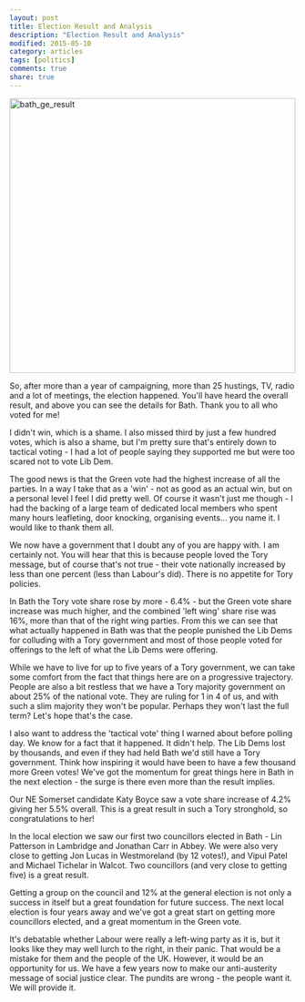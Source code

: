 ```yaml
---
layout: post
title: Election Result and Analysis
description: "Election Result and Analysis"
modified: 2015-05-10
category: articles
tags: [politics]
comments: true
share: true
---
```


<a href="https://www.flickr.com/photos/dominic_tristram/17499856981" title="bath_ge_result by Dominic Tristram, on Flickr"><img src="https://c2.staticflickr.com/6/5344/17499856981_35bf212772_z.jpg" width="502" height="483" alt="bath_ge_result"></a>

So, after more than a year of campaigning, more than 25 hustings, TV, radio and a lot
of meetings, the election happened. You'll have heard the overall result, and above
you can see the details for Bath. Thank you to all who voted for me!

I didn't win, which is a shame. I also missed third by just a few hundred votes, which
is also a shame, but I'm pretty sure that's entirely down to tactical voting - I had a
lot of people saying they supported me but were too scared not to vote Lib Dem.

The good news is that the Green vote had the highest increase of all the parties. In a
way I take that as a 'win' - not as good as an actual win, but on a personal level I
feel I did pretty well. Of course it wasn't just me though - I had the backing of a
large team of dedicated local members who spent many hours leafleting, door knocking,
organising events... you name it. I would like to thank them all.

We now have a government that I doubt any of you are happy with. I am certainly not.
You will hear that this is because people loved the Tory message, but of course that's
not true - their vote nationally increased by less than one percent (less than Labour's
did). There is no appetite for Tory policies.

In Bath the Tory vote share rose by more - 6.4% - but the Green vote share increase was
much higher, and the combined 'left wing' share rise was 16%, more than that of the right
wing parties. From this we can see that what actually happened in Bath was that the
people punished the Lib Dems for colluding with a Tory government and most of those
people voted for offerings to the left of what the Lib Dems were offering.

While we have to live for up to five years of a Tory government, we can take some comfort
from the fact that things here are on a progressive trajectory. People are also a bit
restless that we have a Tory majority government on about 25% of the national vote. They
are ruling for 1 in 4 of us, and with such a slim majority they won't be popular. Perhaps
they won't last the full term? Let's hope that's the case.

I also want to address the 'tactical vote' thing I warned about before polling day. We
know for a fact that it happened. It didn't help. The Lib Dems lost by thousands, and
even if they had held Bath we'd still have a Tory government. Think how inspiring it would
have been to have a few thousand more Green votes! We've got the momentum for great things
here in Bath in the next election - the surge is there even more than the result implies.

Our NE Somerset candidate Katy Boyce saw a vote share increase of 4.2% giving her 5.5%
overall. This is a great result in such a Tory stronghold, so congratulations to her!

In the local election we saw our first two councillors elected in Bath - Lin Patterson
in Lambridge and Jonathan Carr in Abbey. We were also very close to getting Jon Lucas
in Westmoreland (by 12 votes!), and Vipul Patel and Michael Tichelar in Walcot. Two councillors (and very close to getting five) is a great result.

Getting a group on the council and 12% at the general election is not only a success in itself but a great foundation for future success. The next local election is four years away and we've got a great start on getting more councillors elected, and a great momentum in the Green vote.

It's debatable whether Labour were really a left-wing party as it is, but it looks like
they may well lurch to the right, in their panic. That would be a mistake for them and
the people of the UK. However, it would be an opportunity for us. We have a few years
now to make our anti-austerity message of social justice clear. The pundits are wrong -
the people want it. We will provide it.
